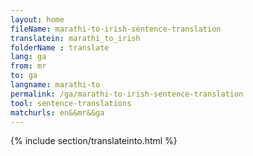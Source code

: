 ```yaml
---
layout: home
fileName: marathi-to-irish-sentence-translation
translatein: marathi_to_irish
folderName : translate
lang: ga
from: mr
to: ga
langname: marathi-to
permalink: /ga/marathi-to-irish-sentence-translation
tool: sentence-translations
matchurls: en&&mr&&ga
---
```

{% include section/translateinto.html %}
